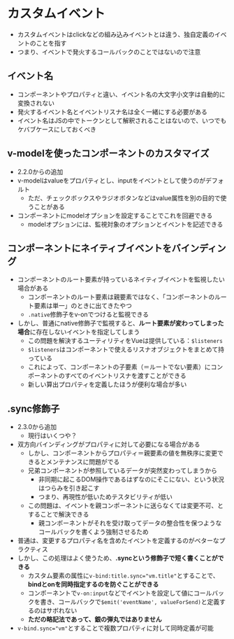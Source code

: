# カスタムイベント
* カスタムイベントはclickなどの組み込みイベントとは違う、独自定義のイベントのことを指す
* つまり、イベントで発火するコールバックのことではないので注意

## イベント名
* コンポーネントやプロパティと違い、イベント名の大文字小文字は自動的に変換されない
* 発火するイベント名とイベントリスナ名は全く一緒にする必要がある
* イベント名はJSの中でトークンとして解釈されることはないので、いつでもケバブケースにしておくべき

## v-modelを使ったコンポーネントのカスタマイズ
* 2.2.0からの追加
* v-modelはvalueをプロパティとし、inputをイベントとして使うのがデフォルト
    * ただ、チェックボックスやラジオボタンなどはvalue属性を別の目的で使うことがある
* コンポーネントにmodelオプションを設定することでこれを回避できる
    * modelオプションには、監視対象のオプションとイベントを記述できる

## コンポーネントにネイティブイベントをバインディング
* コンポーネントのルート要素が持っているネイティブイベントを監視したい場合がある
    * コンポーネントのルート要素は親要素ではなく、「コンポーネントのルート要素は単一」のときに出てきたやつ
    * `.native`修飾子をv-onでつけると監視できる
* しかし、普通にnative修飾子で監視すると、**ルート要素が変わってしまった場合**に存在しないイベントを指定してしまう
    * この問題を解決するユーティリティをVueは提供している：`$listeners`
    * `$listeners`はコンポーネントで使えるリスナオブジェクトをまとめて持っている
    * これによって、コンポーネントの子要素（＝ルートでない要素）にコンポーネントのすべてのイベントリスナを渡すことができる
    * 新しい算出プロパティを定義したほうが便利な場合が多い

## .sync修飾子
* 2.3.0から追加
    * 現行はいくつや？
* 双方向バインディングがプロパティに対して必要になる場合がある
    * しかし、コンポーネントからプロパティ＝親要素の値を無秩序に変更できるとメンテナンスに問題がでる
    * 兄弟コンポーネントが参照しているデータが突然変わってしまうから
        * 非同期に起こるDOM操作であるはずなのにそこにない、という状況はつらみを引き起こす
        * つまり、再現性が低いためテスタビリティが低い
    * この問題は、イベントを親コンポーネントに送らなくては変更不可、とすることで解決できる
        * 親コンポーネントがそれを受け取ってデータの整合性を保つようなコールバックを書くよう強制させるため
* 普通は、変更するプロパティ名を含めたイベントを定義するのがベターなプラクティス
* しかし、この処理はよく使うため、**.syncという修飾子で短く書くことができる**
    * カスタム要素の属性に`v-bind:title.sync="vm.title"`とすることで、**bindとonを同時指定するのを防ぐことができる**
    * コンポーネントで`v-on:input`などでイベントを設定して値にコールバックを書き、コールバックで`$emit('eventName', valueForSend)`と定義するのはサボれない
    * **ただの略記法であって、銀の弾丸ではありません**
* `v-bind.sync="vm"`とすることで複数プロパティに対して同時定義が可能

